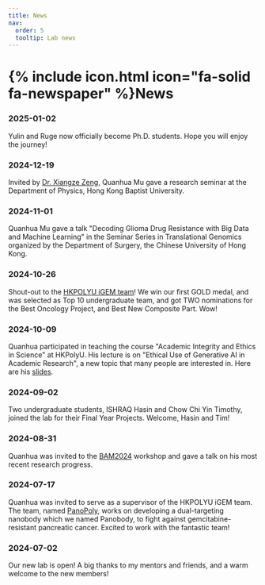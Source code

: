 ```yaml
---
title: News
nav:
  order: 5
  tooltip: Lab news
---
```


# {% include icon.html icon="fa-solid fa-newspaper" %}News

### 2025-01-02

Yulin and Ruge now officially become Ph.D. students. Hope you will enjoy the journey!

### 2024-12-19

Invited by [Dr. Xiangze Zeng](https://www.xzenglab.com/home), Quanhua Mu gave a research seminar at the Department of Physics, Hong Kong Baptist University.

### 2024-11-01

Quanhua Mu gave a talk "Decoding Glioma Drug Resistance with Big Data and Machine Learning" in the Seminar Series in Translational Genomics organized by the Department of Surgery, the Chinese University of Hong Kong.

### 2024-10-26

Shout-out to the [HKPOLYU iGEM team](https://teams.igem.org/5271)! We win our first GOLD medal, and was selected as Top 10 undergraduate team, and got TWO nominations for the Best Oncology Project, and Best New Composite Part. Wow!

### 2024-10-09

Quanhua participated in teaching the course "Academic Integrity and Ethics in Science" at HKPolyU. His lecture is on "Ethical Use of Generative AI in Academic Research", a new topic that many people are interested in. Here are his [slides](https://drive.google.com/file/d/16vAchGXal8jISG9vMOoA4h187JZHWglW/view?usp=sharing).

### 2024-09-02

Two undergraduate students, ISHRAQ Hasin  and Chow Chi Yin Timothy, joined the lab for their Final Year Projects. Welcome, Hasin and Tim!

### 2024-08-31

Quanhua was invited to the [BAM2024](https://wang-lab.hkust.edu.hk/others/bam2024/bam2024.html) workshop and gave a talk on his most recent research progress.

### 2024-07-17

Quanhua was invited to serve as a supervisor of the HKPOLYU iGEM team. The team, named [PanoPoly](https://2024.igem.wiki/hkpolyu/), works on developing a dual-targeting nanobody which we named Panobody, to fight against gemcitabine-resistant pancreatic cancer. Excited to work with the fantastic team!

### 2024-07-02

Our new lab is open! A big thanks to my mentors and friends, and a warm welcome to the new members!

